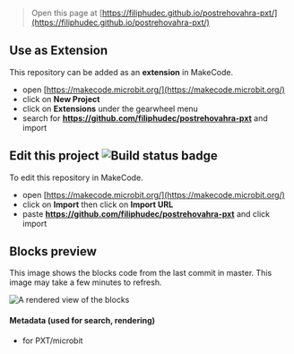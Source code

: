 
> Open this page at [https://filiphudec.github.io/postrehovahra-pxt/](https://filiphudec.github.io/postrehovahra-pxt/)

## Use as Extension

This repository can be added as an **extension** in MakeCode.

* open [https://makecode.microbit.org/](https://makecode.microbit.org/)
* click on **New Project**
* click on **Extensions** under the gearwheel menu
* search for **https://github.com/filiphudec/postrehovahra-pxt** and import

## Edit this project ![Build status badge](https://github.com/filiphudec/postrehovahra-pxt/workflows/MakeCode/badge.svg)

To edit this repository in MakeCode.

* open [https://makecode.microbit.org/](https://makecode.microbit.org/)
* click on **Import** then click on **Import URL**
* paste **https://github.com/filiphudec/postrehovahra-pxt** and click import

## Blocks preview

This image shows the blocks code from the last commit in master.
This image may take a few minutes to refresh.

![A rendered view of the blocks](https://github.com/filiphudec/postrehovahra-pxt/raw/master/.github/makecode/blocks.png)

#### Metadata (used for search, rendering)

* for PXT/microbit
<script src="https://makecode.com/gh-pages-embed.js"></script><script>makeCodeRender("{{ site.makecode.home_url }}", "{{ site.github.owner_name }}/{{ site.github.repository_name }}");</script>
